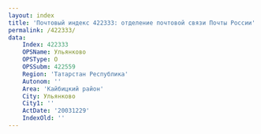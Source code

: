 ```yaml
---
layout: index
title: 'Почтовый индекс 422333: отделение почтовой связи Почты России'
permalink: /422333/
data:
    Index: 422333
    OPSName: Ульянково
    OPSType: О
    OPSSubm: 422559
    Region: 'Татарстан Республика'
    Autonom: ''
    Area: 'Кайбицкий район'
    City: Ульянково
    City1: ''
    ActDate: '20031229'
    IndexOld: ''
---
```

